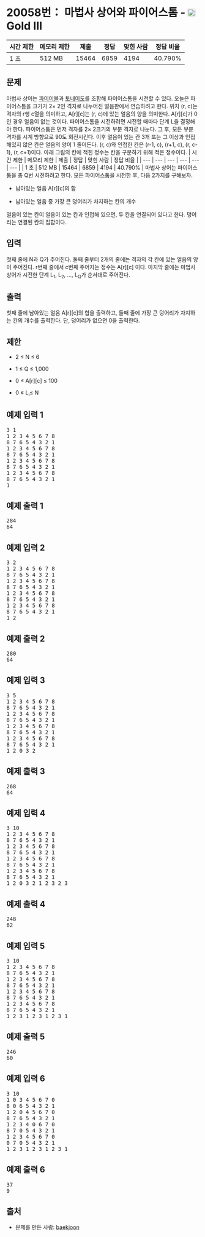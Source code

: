 # 20058번： 마법사 상어와 파이어스톰 - <img src="https://static.solved.ac/tier_small/13.svg" style="height:20px" />Gold III


| 시간 제한 | 메모리 제한 | 제출 | 정답 | 맞힌 사람 | 정답 비율 |
| --- | --- | --- | --- | --- | --- |
| 1 초 | 512 MB | 15464 | 6859 | 4194 | 40.790% |


## 문제


마법사 상어는 [파이어볼](/problem/20056)과 [토네이도](/problem/20057)를 조합해 파이어스톰을 시전할 수 있다. 오늘은 파이어스톰을 크기가 2× 2인 격자로 나누어진 얼음판에서 연습하려고 한다. 위치 (r, c)는 격자의 r행 c열을 의미하고, A[r][c]는 (r, c)에 있는 얼음의 양을 의미한다. A[r][c]가 0인 경우 얼음이 없는 것이다.
파이어스톰을 시전하려면 시전할 때마다 단계 L을 결정해야 한다. 파이어스톰은 먼저 격자를 2× 2크기의 부분 격자로 나눈다. 그 후, 모든 부분 격자를 시계 방향으로 90도 회전시킨다. 이후 얼음이 있는 칸 3개 또는 그 이상과 인접해있지 않은 칸은 얼음의 양이 1 줄어든다. (r, c)와 인접한 칸은 (r-1, c), (r+1, c), (r, c-1), (r, c+1)이다. 아래 그림의 칸에 적힌 정수는 칸을 구분하기 위해 적은 정수이다.
| 시간 제한 | 메모리 제한 | 제출 | 정답 | 맞힌 사람 | 정답 비율 |
| --- | --- | --- | --- | --- | --- |
| 1 초 | 512 MB | 15464 | 6859 | 4194 | 40.790% |
마법사 상어는 파이어스톰을 총 Q번 시전하려고 한다. 모든 파이어스톰을 시전한 후, 다음 2가지를 구해보자.

- 남아있는 얼음 A[r][c]의 합

- 남아있는 얼음 중 가장 큰 덩어리가 차지하는 칸의 개수


얼음이 있는 칸이 얼음이 있는 칸과 인접해 있으면, 두 칸을 연결되어 있다고 한다. 덩어리는 연결된 칸의 집합이다.




## 입력


첫째 줄에 N과 Q가 주어진다. 둘째 줄부터 2개의 줄에는 격자의 각 칸에 있는 얼음의 양이 주어진다. r번째 줄에서 c번째 주어지는 정수는 A[r][c] 이다.
마지막 줄에는 마법사 상어가 시전한 단계 L<sub>1</sub>, L<sub>2</sub>, ..., L<sub>Q</sub>가 순서대로 주어진다.



## 출력


첫째 줄에 남아있는 얼음 A[r][c]의 합을 출력하고, 둘째 줄에 가장 큰 덩어리가 차지하는 칸의 개수를 출력한다. 단, 덩어리가 없으면 0을 출력한다.




## 제한


- 2 ≤ N ≤ 6

- 1 ≤ Q ≤ 1,000

- 0 ≤ A[r][c] ≤ 100

- 0 ≤ L<sub>i</sub>≤ N




## 예제 입력 1


<pre>3 1
1 2 3 4 5 6 7 8
8 7 6 5 4 3 2 1
1 2 3 4 5 6 7 8
8 7 6 5 4 3 2 1
1 2 3 4 5 6 7 8
8 7 6 5 4 3 2 1
1 2 3 4 5 6 7 8
8 7 6 5 4 3 2 1
1
</pre>


## 예제 출력 1


<pre>284
64
</pre>




## 예제 입력 2


<pre>3 2
1 2 3 4 5 6 7 8
8 7 6 5 4 3 2 1
1 2 3 4 5 6 7 8
8 7 6 5 4 3 2 1
1 2 3 4 5 6 7 8
8 7 6 5 4 3 2 1
1 2 3 4 5 6 7 8
8 7 6 5 4 3 2 1
1 2
</pre>


## 예제 출력 2


<pre>280
64
</pre>




## 예제 입력 3


<pre>3 5
1 2 3 4 5 6 7 8
8 7 6 5 4 3 2 1
1 2 3 4 5 6 7 8
8 7 6 5 4 3 2 1
1 2 3 4 5 6 7 8
8 7 6 5 4 3 2 1
1 2 3 4 5 6 7 8
8 7 6 5 4 3 2 1
1 2 0 3 2
</pre>


## 예제 출력 3


<pre>268
64
</pre>




## 예제 입력 4


<pre>3 10
1 2 3 4 5 6 7 8
8 7 6 5 4 3 2 1
1 2 3 4 5 6 7 8
8 7 6 5 4 3 2 1
1 2 3 4 5 6 7 8
8 7 6 5 4 3 2 1
1 2 3 4 5 6 7 8
8 7 6 5 4 3 2 1
1 2 0 3 2 1 2 3 2 3
</pre>


## 예제 출력 4


<pre>248
62
</pre>




## 예제 입력 5


<pre>3 10
1 2 3 4 5 6 7 8
8 7 6 5 4 3 2 1
1 2 3 4 5 6 7 8
8 7 6 5 4 3 2 1
1 2 3 4 5 6 7 8
8 7 6 5 4 3 2 1
1 2 3 4 5 6 7 8
8 7 6 5 4 3 2 1
1 2 3 1 2 3 1 2 3 1
</pre>


## 예제 출력 5


<pre>246
60
</pre>




## 예제 입력 6


<pre>3 10
1 0 3 4 5 6 7 0
8 0 6 5 4 3 2 1
1 2 0 4 5 6 7 0
8 7 6 5 4 3 2 1
1 2 3 4 0 6 7 0
8 7 0 5 4 3 2 1
1 2 3 4 5 6 7 0
0 7 0 5 4 3 2 1
1 2 3 1 2 3 1 2 3 1
</pre>


## 예제 출력 6


<pre>37
9
</pre>






## 출처


- 문제를 만든 사람: [baekjoon](/user/baekjoon)




